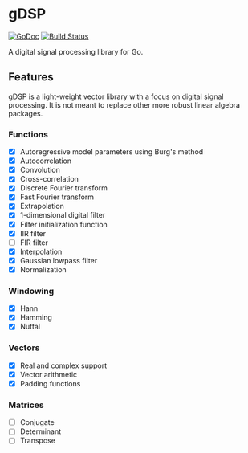 # gDSP
[![GoDoc](https://godoc.org/github.com/colinc86/gdsp?status.svg)](https://godoc.org/github.com/colinc86/gdsp) [![Build Status](https://img.shields.io/endpoint.svg?url=https%3A%2F%2Factions-badge.atrox.dev%2Fcolinc86%2Fgdsp%2Fbadge&style=flat)](https://actions-badge.atrox.dev/colinc86/gdsp/goto)

A digital signal processing library for Go.

## Features
gDSP is a light-weight vector library with a focus on digital signal processing. It is not meant to replace other more robust linear algebra packages.

### Functions
- [x] Autoregressive model parameters using Burg's method
- [x] Autocorrelation
- [x] Convolution
- [x] Cross-correlation
- [x] Discrete Fourier transform
- [x] Fast Fourier transform
- [x] Extrapolation
- [x] 1-dimensional digital filter
- [x] Filter initialization function
- [x] IIR filter
- [ ] FIR filter
- [x] Interpolation
- [x] Gaussian lowpass filter
- [x] Normalization

### Windowing
- [x] Hann
- [x] Hamming
- [x] Nuttal

### Vectors
- [x] Real and complex support
- [x] Vector arithmetic
- [x] Padding functions

### Matrices
- [ ] Conjugate
- [ ] Determinant
- [ ] Transpose
